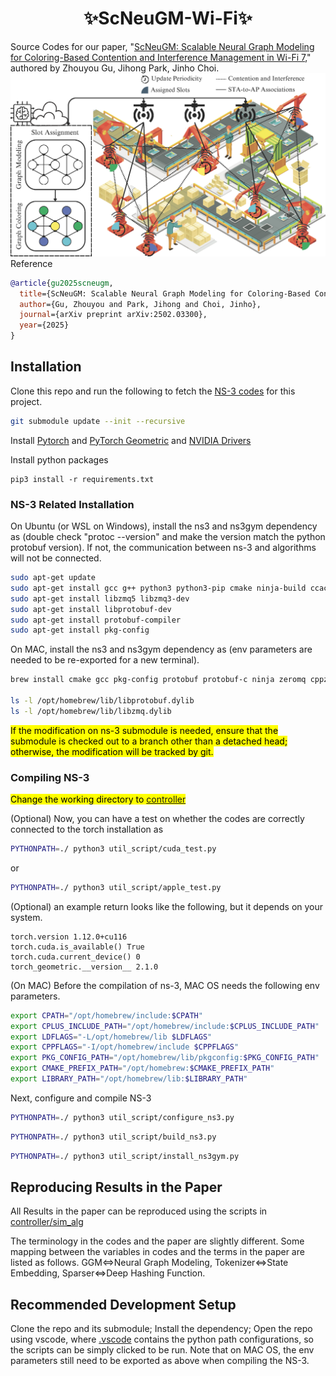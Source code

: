 <h1 align="center">✨ScNeuGM-Wi-Fi✨</h1>

Source Codes for our paper, "[ScNeuGM: Scalable Neural Graph Modeling for Coloring-Based Contention and Interference Management in Wi-Fi 7](https://arxiv.org/pdf/2502.03300)," authored by Zhouyou Gu, Jihong Park, Jinho Choi.
![system](contention_and_interference.png)
Reference
```bibtex
@article{gu2025scneugm,
  title={ScNeuGM: Scalable Neural Graph Modeling for Coloring-Based Contention and Interference Management in Wi-Fi 7},
  author={Gu, Zhouyou and Park, Jihong and Choi, Jinho},
  journal={arXiv preprint arXiv:2502.03300},
  year={2025}
}
```

## Installation
Clone this repo and run the following to fetch the [NS-3 codes](https://github.com/zhouyou-gu/ns-3-dev-ac-grl-wi-fi/tree/ns3-sparse-wi-fi) for this project.
```bash
git submodule update --init --recursive
```

Install [Pytorch](https://pytorch.org/get-started/locally/) and [PyTorch Geometric](https://pytorch-geometric.readthedocs.io/en/latest/install/installation.html) and [NVIDIA Drivers](https://ubuntu.com/server/docs/nvidia-drivers-installation)

Install python packages
```
pip3 install -r requirements.txt
```

### NS-3 Related Installation

On Ubuntu (or WSL on Windows), install the ns3 and ns3gym dependency as (double check "protoc --version" and make the version match the python protobuf version). If not, the communication between ns-3 and algorithms will not be connected.
```bash
sudo apt-get update
sudo apt-get install gcc g++ python3 python3-pip cmake ninja-build ccache
sudo apt-get install libzmq5 libzmq3-dev
sudo apt-get install libprotobuf-dev
sudo apt-get install protobuf-compiler
sudo apt-get install pkg-config
```

On MAC, install the ns3 and ns3gym dependency as (env parameters are needed to be re-exported for a new terminal).
```bash
brew install cmake gcc pkg-config protobuf protobuf-c ninja zeromq cppzmq ccache

ls -l /opt/homebrew/lib/libprotobuf.dylib
ls -l /opt/homebrew/lib/libzmq.dylib
```

<mark>If the modification on ns-3 submodule is needed, ensure that the submodule is checked out to a branch other than a detached head; otherwise, the modification will be tracked by git.<mark>

### Compiling NS-3

<mark>Change the working directory to [controller](controller)</mark>


(Optional) Now, you can have a test on whether the codes are correctly connected to the torch installation as 
```bash
PYTHONPATH=./ python3 util_script/cuda_test.py
```
or
```bash
PYTHONPATH=./ python3 util_script/apple_test.py
```
(Optional) an example return looks like the following, but it depends on your system.
```
torch.version 1.12.0+cu116
torch.cuda.is_available() True
torch.cuda.current_device() 0
torch_geometric.__version__ 2.1.0
```

(On MAC) Before the compilation of ns-3, MAC OS needs the following env parameters.

```bash
export CPATH="/opt/homebrew/include:$CPATH"
export CPLUS_INCLUDE_PATH="/opt/homebrew/include:$CPLUS_INCLUDE_PATH"
export LDFLAGS="-L/opt/homebrew/lib $LDFLAGS"
export CPPFLAGS="-I/opt/homebrew/include $CPPFLAGS"
export PKG_CONFIG_PATH="/opt/homebrew/lib/pkgconfig:$PKG_CONFIG_PATH"
export CMAKE_PREFIX_PATH="/opt/homebrew:$CMAKE_PREFIX_PATH"
export LIBRARY_PATH="/opt/homebrew/lib:$LIBRARY_PATH"
```

Next, configure and compile NS-3
```bash
PYTHONPATH=./ python3 util_script/configure_ns3.py
```

```bash
PYTHONPATH=./ python3 util_script/build_ns3.py
```

```bash
PYTHONPATH=./ python3 util_script/install_ns3gym.py
```

## Reproducing Results in the Paper
All Results in the paper can be reproduced using the scripts in [controller/sim_alg](controller/sim_alg)

The terminology in the codes and the paper are slightly different. Some mapping between the variables in codes and the terms in the paper are listed as follows. GGM<=>Neural Graph Modeling, Tokenizer<=>State Embedding, Sparser<=>Deep Hashing Function.

## Recommended Development Setup

Clone the repo and its submodule; Install the dependency; Open the repo using vscode, where [.vscode](.vscode) contains the python path configurations, so the scripts can be simply clicked to be run. Note that on MAC OS, the env parameters still need to be exported as above when compiling the NS-3.
